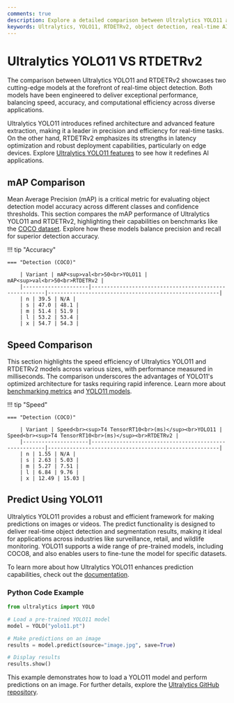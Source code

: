```yaml
---
comments: true
description: Explore a detailed comparison between Ultralytics YOLO11 and RTDETRv2, two leading models in real-time AI. Discover their strengths in object detection, speed, accuracy, and deployment capabilities for edge and cloud-based computer vision applications.
keywords: Ultralytics, YOLO11, RTDETRv2, object detection, real-time AI, edge AI, computer vision, model comparison
---
```


# Ultralytics YOLO11 VS RTDETRv2

The comparison between Ultralytics YOLO11 and RTDETRv2 showcases two cutting-edge models at the forefront of real-time object detection. Both models have been engineered to deliver exceptional performance, balancing speed, accuracy, and computational efficiency across diverse applications.

Ultralytics YOLO11 introduces refined architecture and advanced feature extraction, making it a leader in precision and efficiency for real-time tasks. On the other hand, RTDETRv2 emphasizes its strengths in latency optimization and robust deployment capabilities, particularly on edge devices. Explore [Ultralytics YOLO11 features](https://www.ultralytics.com/blog/ultralytics-yolo11-has-arrived-redefine-whats-possible-in-ai) to see how it redefines AI applications.

## mAP Comparison

Mean Average Precision (mAP) is a critical metric for evaluating object detection model accuracy across different classes and confidence thresholds. This section compares the mAP performance of Ultralytics YOLO11 and RTDETRv2, highlighting their capabilities on benchmarks like the [COCO dataset](https://docs.ultralytics.com/datasets/detect/coco/). Explore how these models balance precision and recall for superior detection accuracy.

!!! tip "Accuracy"

    === "Detection (COCO)"

    	| Variant | mAP<sup>val<br>50<br>YOLO11 | mAP<sup>val<br>50<br>RTDETRv2 |
    	|---------------------|-------------------------------------------------------|-------------------------------------------------------|
    	| n | 39.5 | N/A |
    	| s | 47.0 | 48.1 |
    	| m | 51.4 | 51.9 |
    	| l | 53.2 | 53.4 |
    	| x | 54.7 | 54.3 |

## Speed Comparison

This section highlights the speed efficiency of Ultralytics YOLO11 and RTDETRv2 models across various sizes, with performance measured in milliseconds. The comparison underscores the advantages of YOLO11's optimized architecture for tasks requiring rapid inference. Learn more about [benchmarking metrics](https://docs.ultralytics.com/modes/benchmark/) and [YOLO11 models](https://docs.ultralytics.com/tasks/obb/).

!!! tip "Speed"

    === "Detection (COCO)"

    	| Variant | Speed<br><sup>T4 TensorRT10<br>(ms)</sup><br>YOLO11 | Speed<br><sup>T4 TensorRT10<br>(ms)</sup><br>RTDETRv2 |
    	|---------------------|-------------------------------------------------------|-------------------------------------------------------|
    	| n | 1.55 | N/A |
    	| s | 2.63 | 5.03 |
    	| m | 5.27 | 7.51 |
    	| l | 6.84 | 9.76 |
    	| x | 12.49 | 15.03 |

## Predict Using YOLO11

Ultralytics YOLO11 provides a robust and efficient framework for making predictions on images or videos. The predict functionality is designed to deliver real-time object detection and segmentation results, making it ideal for applications across industries like surveillance, retail, and wildlife monitoring. YOLO11 supports a wide range of pre-trained models, including COCO8, and also enables users to fine-tune the model for specific datasets.

To learn more about how Ultralytics YOLO11 enhances prediction capabilities, check out the [documentation](https://docs.ultralytics.com/guides/).

### Python Code Example

```python
from ultralytics import YOLO

# Load a pre-trained YOLO11 model
model = YOLO("yolo11.pt")

# Make predictions on an image
results = model.predict(source="image.jpg", save=True)

# Display results
results.show()
```

This example demonstrates how to load a YOLO11 model and perform predictions on an image. For further details, explore the [Ultralytics GitHub repository](https://github.com/ultralytics/ultralytics).
